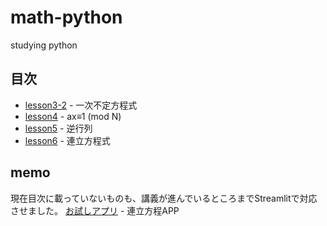 # math-python
studying python

## 目次

* [lesson3-2](lesson3_2.ipynb) - 一次不定方程式
* [lesson4](lesson4.ipynb) - ax≡1 (mod N)
* [lesson5](lesson5.ipynb) - 逆行列
* [lesson6](lesson6.ipynb) - 連立方程式

## memo

現在目次に載っていないものも、講義が進んでいるところまでStreamlitで対応させました。
[お試しアプリ](https://share.streamlit.io/orangep1anet/math-python/main/streamlit/math_app.py) - 連立方程APP
